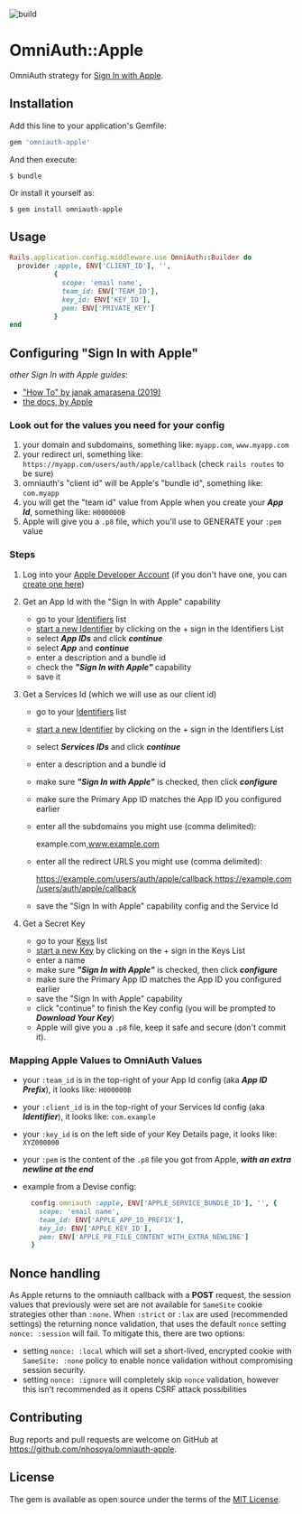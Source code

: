 ![build](https://github.com/nhosoya/omniauth-apple/workflows/RSpec/badge.svg?branch=master&event=push)

# OmniAuth::Apple

OmniAuth strategy for [Sign In with Apple](https://developer.apple.com/sign-in-with-apple/).

## Installation

Add this line to your application's Gemfile:

```ruby
gem 'omniauth-apple'
```

And then execute:

    $ bundle

Or install it yourself as:

    $ gem install omniauth-apple

## Usage

```ruby
Rails.application.config.middleware.use OmniAuth::Builder do
  provider :apple, ENV['CLIENT_ID'], '',
           {
             scope: 'email name',
             team_id: ENV['TEAM_ID'],
             key_id: ENV['KEY_ID'],
             pem: ENV['PRIVATE_KEY']
           }
end
```

## Configuring "Sign In with Apple"

_other Sign In with Apple guides:_
- ["How To" by janak amarasena (2019)](https://medium.com/identity-beyond-borders/how-to-configure-sign-in-with-apple-77c61e336003)
- [the docs, by Apple](https://developer.apple.com/sign-in-with-apple/)

### Look out for the values you need for your config
  1. your domain and subdomains, something like: `myapp.com`, `www.myapp.com`
  2. your redirect uri, something like: `https://myapp.com/users/auth/apple/callback` (check `rails routes` to be sure)
  3. omniauth's "client id" will be Apple's "bundle id", something like: `com.myapp`
  4. you will get the "team id" value from Apple when you create your _**App Id**_, something like: `H000000B`
  5. Apple will give you a `.p8` file, which you'll use to GENERATE your `:pem` value

### Steps

1. Log into your [Apple Developer Account](https://idmsa.apple.com/IDMSWebAuth/signin?appIdKey=891bd3417a7776362562d2197f89480a8547b108fd934911bcbea0110d07f757&path=%2Faccount%2F&rv=1)
    (if you don't have one, you can [create one here](https://appleid.apple.com/account?appId=632&returnUrl=https%3A%2F%2Fdeveloper.apple.com%2Faccount%2F))

2. Get an App Id with the "Sign In with Apple" capability
    - go to your [Identifiers](https://developer.apple.com/account/resources/identifiers/list) list
    - [start a new Identifier](https://developer.apple.com/account/resources/identifiers/add/bundleId) by clicking on the + sign in the Identifiers List
    - select _**App IDs**_ and click _**continue**_
    - select _**App**_ and _**continue**_
    - enter a description and a bundle id
    - check the **_"Sign In with Apple"_** capability
    - save it

3. Get a Services Id (which we will use as our client id)
    - go to your [Identifiers](https://developer.apple.com/account/resources/identifiers/list) list
    - [start a new Identifier](https://developer.apple.com/account/resources/identifiers/add/bundleId) by clicking on the + sign in the Identifiers List
    - select _**Services IDs**_ and click _**continue**_
    - enter a description and a bundle id
    - make sure **_"Sign In with Apple"_** is checked, then click _**configure**_
    - make sure the Primary App ID matches the App ID you configured earlier
    -  enter all the subdomains you might use (comma delimited):

        example.com,www.example.com

    - enter all the redirect URLS you might use (comma delimited):

       https://example.com/users/auth/apple/callback,https://example.com/users/auth/apple/callback

    -  save the "Sign In with Apple" capability config and the Service Id

4. Get a Secret Key
    - go to your [Keys](https://developer.apple.com/account/resources/authkeys/list) list
    - [start a new Key](https://developer.apple.com/account/resources/authkeys/add) by clicking on the + sign in the Keys List
    - enter a name
    - make sure **_"Sign In with Apple"_** is checked, then click _**configure**_
    - make sure the Primary App ID matches the App ID you configured earlier
    - save the "Sign In with Apple" capability
    - click "continue" to finish the Key config (you will be prompted to _**Download Your Key**_)
    - Apple will give you a `.p8` file, keep it safe and secure (don't commit it).

### Mapping Apple Values to OmniAuth Values
  - your `:team_id` is in the top-right of your App Id config (aka _**App ID Prefix**_), it looks like: `H000000B`
  - your `:client_id` is in the top-right of your Services Id config (aka _**Identifier**_), it looks like: `com.example`
  - your `:key_id` is on the left side of your Key Details page, it looks like: `XYZ000000`
  - your `:pem` is the content of the `.p8` file you got from Apple, _**with an extra newline at the end**_

  - example from a Devise config:

      ```ruby
        config.omniauth :apple, ENV['APPLE_SERVICE_BUNDLE_ID'], '', {
          scope: 'email name',
          team_id: ENV['APPLE_APP_ID_PREFIX'],
          key_id: ENV['APPLE_KEY_ID'],
          pem: ENV['APPLE_P8_FILE_CONTENT_WITH_EXTRA_NEWLINE']
        }
      ```
    
## Nonce handling

As Apple returns to the omniauth callback with a **POST** request, the session values that previously were set are not 
available for `SameSite` cookie strategies other than `:none`. When `:strict` or `:lax` are used (recommended settings)
the returning nonce validation, that uses the default `nonce` setting `nonce: :session` will fail. To mitigate this, 
there are two options: 
* setting `nonce: :local` which will set a short-lived, encrypted cookie with `SameSite: :none` policy to enable nonce
  validation without compromising session security. 
* setting `nonce: :ignore` will completely skip `nonce` validation, however this isn't recommended as it opens CSRF 
  attack possibilities

## Contributing

Bug reports and pull requests are welcome on GitHub at https://github.com/nhosoya/omniauth-apple.

## License

The gem is available as open source under the terms of the [MIT License](https://opensource.org/licenses/MIT).
